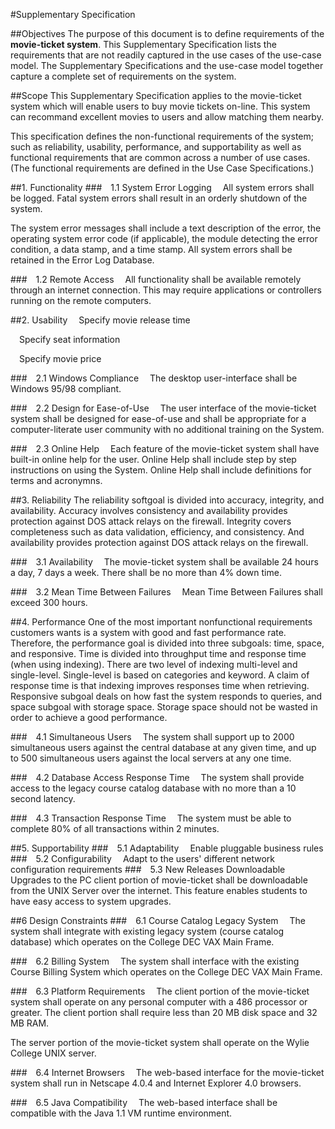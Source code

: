 #Supplementary Specification

##Objectives
The purpose of this document is to define requirements of the __movie-ticket system__. This Supplementary Specification lists the requirements that are not readily captured in the use cases of the use-case model. The Supplementary Specifications and the use-case model together capture a complete set of requirements on the system.

##Scope
This Supplementary Specification applies to the movie-ticket system which will enable users to buy movie tickets on-line. This system can recommand excellent movies to users and allow matching them nearby.

This specification defines the non-functional requirements of the system; such as reliability, usability, performance, and supportability as well as functional requirements that are common across a number of use cases. (The functional requirements are defined in the Use Case Specifications.)

##1. Functionality
###&emsp;1.1 System Error Logging
&emsp;All system errors shall be logged. Fatal system errors shall result in an orderly shutdown of the system.

The system error messages shall include a text description of the error, the operating system error code (if applicable), the module detecting the error condition, a data stamp, and a time stamp. All system errors shall be retained in the Error Log Database.

###&emsp;1.2 Remote Access
&emsp;All functionality shall be available remotely through an internet connection. This may require applications or controllers running on the remote computers.

##2. Usability
&emsp;Specify movie release time

&emsp;Specify seat information

&emsp;Specify movie price 

###&emsp;2.1 Windows Compliance
&emsp;The desktop user-interface shall be Windows 95/98 compliant.

###&emsp;2.2 Design for Ease-of-Use
&emsp;The user interface of the movie-ticket system shall be designed for ease-of-use and shall be appropriate for a computer-literate user community with no additional training on the System.

###&emsp;2.3 Online Help
&emsp;Each feature of the movie-ticket system shall have built-in online help for the user. Online Help shall include step by step instructions on using the System. Online Help shall include definitions for terms and acronymns.

##3. Reliability
The reliability softgoal is divided into accuracy, integrity, and availability. Accuracy involves consistency and availability provides protection against DOS attack relays on the firewall. Integrity covers completeness such as data validation, efficiency, and consistency. And availability provides protection against DOS attack relays on the firewall.

###&emsp;3.1 Availability
&emsp;The movie-ticket system shall be available 24 hours a day, 7 days a week. There shall be no more than 4% down time.

###&emsp;3.2 Mean Time Between Failures
&emsp;Mean Time Between Failures shall exceed 300 hours.

##4. Performance
One of the most important nonfunctional requirements customers wants is a system with good  and fast performance rate. Therefore, the performance goal is divided into three subgoals: time, space, and responsive. Time is divided into throughput time and response time (when using indexing). There are two level of indexing multi-level and single-level. Single-level is based on categories and keyword. A claim of response time is that indexing improves responses time when retrieving. Responsive subgoal deals on how fast the system responds to queries, and space subgoal with storage space. Storage space should not be wasted in order to achieve a good performance.

###&emsp;4.1 Simultaneous Users
&emsp;The system shall support up to 2000 simultaneous users against the central database at any given time, and up to 500 simultaneous users against the local servers at any one time.

###&emsp;4.2 Database Access Response Time
&emsp;The system shall provide access to the legacy course catalog database with no more than a 10 second latency.

###&emsp;4.3 Transaction Response Time
&emsp;The system must be able to complete 80% of all transactions within 2 minutes.

##5. Supportability
###&emsp;5.1 Adaptability
&emsp;Enable pluggable business rules
###&emsp;5.2 Configurability
&emsp;Adapt to the users' different network configuration requirements
###&emsp;5.3 New Releases Downloadable
&emsp;Upgrades to the PC client portion of movie-ticket shall be downloadable from the UNIX Server over the internet. This feature enables students to have easy access to system upgrades.

##6 Design Constraints
###&emsp;6.1 Course Catalog Legacy System
&emsp;The system shall integrate with existing legacy system (course catalog database) which operates on the College DEC VAX Main Frame.

###&emsp;6.2 Billing System
&emsp;The system shall interface with the existing Course Billing System which operates on the College DEC VAX Main Frame.

###&emsp;6.3 Platform Requirements
&emsp;The client portion of the movie-ticket system shall operate on any personal computer with a 486 processor or greater. The client portion shall require less than 20 MB disk space and 32 MB RAM.

The server portion of the movie-ticket system shall operate on the Wylie College UNIX server.

###&emsp;6.4 Internet Browsers
&emsp;The web-based interface for the movie-ticket system shall run in Netscape 4.0.4 and Internet Explorer 4.0 browsers.

###&emsp;6.5 Java Compatibility
&emsp;The web-based interface shall be compatible with the Java 1.1 VM runtime environment.